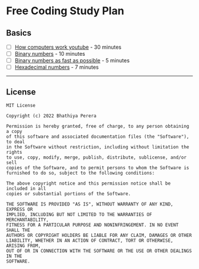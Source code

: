 # Free Coding Study Plan

## Basics

* [ ] [How computers work youtube](https://www.youtube.com/watch?v=OAx_6-wdslM&list=PLzdnOPI1iJNcsRwJhvksEo1tJqjIqWbN-) - 30 minutes
* [ ] [Binary numbers](https://www.youtube.com/watch?v=kTcpd4ef2lU) - 10 minutes
* [ ] [Binary numbers as fast as possible](https://www.youtube.com/watch?v=LpuPe81bc2w) - 5 minutes	
* [ ] [Hexadecimal numbers](https://www.youtube.com/watch?v=4EJay-6Bioo) - 7 minutes

--- 

## License 

    MIT License

    Copyright (c) 2022 Bhathiya Perera

    Permission is hereby granted, free of charge, to any person obtaining a copy
    of this software and associated documentation files (the "Software"), to deal
    in the Software without restriction, including without limitation the rights
    to use, copy, modify, merge, publish, distribute, sublicense, and/or sell
    copies of the Software, and to permit persons to whom the Software is
    furnished to do so, subject to the following conditions:

    The above copyright notice and this permission notice shall be included in all
    copies or substantial portions of the Software.

    THE SOFTWARE IS PROVIDED "AS IS", WITHOUT WARRANTY OF ANY KIND, EXPRESS OR
    IMPLIED, INCLUDING BUT NOT LIMITED TO THE WARRANTIES OF MERCHANTABILITY,
    FITNESS FOR A PARTICULAR PURPOSE AND NONINFRINGEMENT. IN NO EVENT SHALL THE
    AUTHORS OR COPYRIGHT HOLDERS BE LIABLE FOR ANY CLAIM, DAMAGES OR OTHER
    LIABILITY, WHETHER IN AN ACTION OF CONTRACT, TORT OR OTHERWISE, ARISING FROM,
    OUT OF OR IN CONNECTION WITH THE SOFTWARE OR THE USE OR OTHER DEALINGS IN THE
    SOFTWARE.
